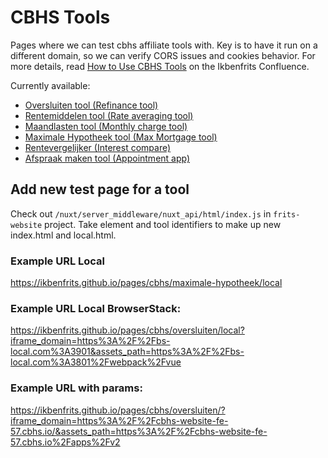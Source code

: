 # CBHS Tools

Pages where we can test cbhs affiliate tools with. Key is to have it run on a different domain, so we can verify CORS issues and cookies behavior. For more details, read [How to Use CBHS Tools](https://ikbenfrits.atlassian.net/wiki/spaces/FRON/pages/1367080961/How+to+use+CBHS+tools) on the Ikbenfrits Confluence.

Currently available:

- [Oversluiten tool (Refinance tool)](https://ikbenfrits.github.io/pages/cbhs/oversluiten/)
- [Rentemiddelen tool (Rate averaging tool)](https://ikbenfrits.github.io/pages/cbhs/rentemiddelen/)
- [Maandlasten tool (Monthly charge tool)](https://ikbenfrits.github.io/pages/cbhs/maandlasten/)
- [Maximale Hypotheek tool (Max Mortgage tool)](https://ikbenfrits.github.io/pages/cbhs/maximale-hypotheek/)
- [Rentevergelijker (Interest compare)](https://ikbenfrits.github.io/pages/cbhs/rentevergelijker/)
- [Afspraak maken tool (Appointment app)](https://ikbenfrits.github.io/pages/cbhs/afspraak-maken/)


## Add new test page for a tool

Check out `/nuxt/server_middleware/nuxt_api/html/index.js` in `frits-website` project. Take element and tool identifiers to make up new index.html and local.html.

### Example URL Local
https://ikbenfrits.github.io/pages/cbhs/maximale-hypotheek/local

### Example URL Local BrowserStack:
https://ikbenfrits.github.io/pages/cbhs/oversluiten/local?iframe_domain=https%3A%2F%2Fbs-local.com%3A3901&assets_path=https%3A%2F%2Fbs-local.com%3A3801%2Fwebpack%2Fvue

### Example URL with params:
https://ikbenfrits.github.io/pages/cbhs/oversluiten/?iframe_domain=https%3A%2F%2Fcbhs-website-fe-57.cbhs.io/&assets_path=https%3A%2F%2Fcbhs-website-fe-57.cbhs.io%2Fapps%2Fv2
